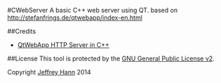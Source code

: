 #CWebServer
A basic C++ web server using QT. based on http://stefanfrings.de/qtwebapp/index-en.html

##Credits
* [QtWebApp HTTP Server in C++](http://stefanfrings.de/qtwebapp/index-en.html)

##License
This tool is protected by the [GNU General Public License v2](http://www.gnu.org/licenses/gpl-2.0.html).

Copyright [Jeffrey Hann](http://jeffreyhann.ca/) 2014

